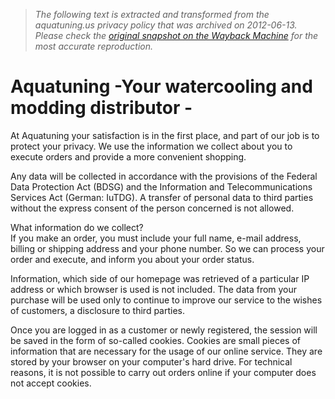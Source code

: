 > *The following text is extracted and transformed from the aquatuning.us privacy policy that was archived on 2012-06-13. Please check the [original snapshot on the Wayback Machine](https://web.archive.org/web/20120613202157id_/http%3A//www.aquatuning.us/shop_content.php/coID/2) for the most accurate reproduction.*

# Aquatuning -Your watercooling and modding distributor -

At Aquatuning your satisfaction is in the first place, and part of our job is to protect your privacy. We use the information we collect about you to execute orders and provide a more convenient shopping.

Any data will be collected in accordance with the provisions of the Federal Data Protection Act (BDSG) and the Information and Telecommunications Services Act (German: IuTDG). A transfer of personal data to third parties without the express consent of the person concerned is not allowed.

What information do we collect?   
If you make an order, you must include your full name, e-mail address, billing or shipping address and your phone number. So we can process your order and execute, and inform you about your order status.

Information, which side of our homepage was retrieved of a particular IP address or which browser is used is not included. The data from your purchase will be used only to continue to improve our service to the wishes of customers, a disclosure to third parties.

Once you are logged in as a customer or newly registered, the session will be saved in the form of so-called cookies. Cookies are small pieces of information that are necessary for the usage of our online service. They are stored by your browser on your computer's hard drive. For technical reasons, it is not possible to carry out orders online if your computer does not accept cookies.
